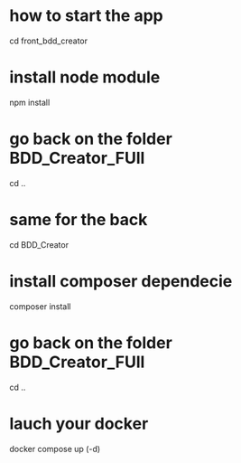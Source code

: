 # how to start the app 

cd front_bdd_creator

# install node module 

npm install 

# go back on the folder BDD_Creator_FUll

cd ..

# same for the back

cd BDD_Creator

# install composer dependecie

composer install

# go back on the folder BDD_Creator_FUll

cd ..

# lauch your docker 

docker compose up (-d)